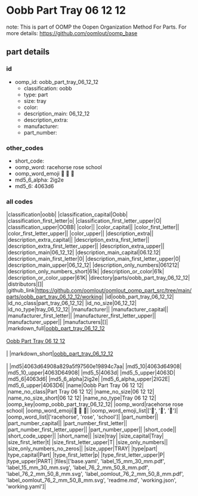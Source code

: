 # Oobb Part Tray 06 12 12  

note: This is part of OOMP the Oopen Organization Method For Parts. For more details: https://github.com/oomlout/oomp_base

##  part details





### id
* oomp_id: oobb_part_tray_06_12_12
  * classification: oobb
  * type: part
  * size: tray
  * color: 
  * description_main: 06_12_12
  * description_extra: 
  * manufacturer: 
  * part_number: 

### other_codes
* short_code: 
* oomp_word: racehorse rose school
* oomp_word_emoji :racehorse: :rose: :school:
* md5_6_alpha: 2ig2e
* md5_6: 4063d6

### all codes 
|classification|oobb|
|classification_capital|Oobb|
|classification_first_letter|o|
|classification_first_letter_upper|O|
|classification_upper|OOBB|
|color||
|color_capital||
|color_first_letter||
|color_first_letter_upper||
|color_upper||
|description_extra||
|description_extra_capital||
|description_extra_first_letter||
|description_extra_first_letter_upper||
|description_extra_upper||
|description_main|06_12_12|
|description_main_capital|06.12.12|
|description_main_first_letter|0|
|description_main_first_letter_upper|0|
|description_main_upper|06_12_12|
|description_only_numbers|061212|
|description_only_numbers_short|61k|
|description_or_color|61k|
|description_or_color_upper|61K|
|directory|parts/oobb_part_tray_06_12_12|
|distributors|[]|
|github_link|https://github.com/oomlout/oomlout_oomp_part_src/tree/main/parts/oobb_part_tray_06_12_12/working|
|id|oobb_part_tray_06_12_12|
|id_no_class|part_tray_06_12_12|
|id_no_size|06_12_12|
|id_no_type|tray_06_12_12|
|manufacturer||
|manufacturer_capital||
|manufacturer_first_letter||
|manufacturer_first_letter_upper||
|manufacturer_upper||
|manufacturers|[]|
|markdown_full|[oobb_part_tray_06_12_12](https://github.com/oomlout/oomlout_oomp_part_src/tree/main/parts/oobb_part_tray_06_12_12/working)<br>[](https://github.com/oomlout/oomlout_oomp_part_src/tree/main/parts/oobb_part_tray_06_12_12/working)<br>[Oobb Part Tray 06 12 12](https://github.com/oomlout/oomlout_oomp_part_src/tree/main/parts/oobb_part_tray_06_12_12/working)<br><br>|
|markdown_short|[oobb_part_tray_06_12_12](https://github.com/oomlout/oomlout_oomp_part_src/tree/main/parts/oobb_part_tray_06_12_12/working)<br><br>|
|md5|4063d64908a829a5f97560e19894c7aa|
|md5_10|4063d64908|
|md5_10_upper|4063D64908|
|md5_5|4063d|
|md5_5_upper|4063D|
|md5_6|4063d6|
|md5_6_alpha|2ig2e|
|md5_6_alpha_upper|2IG2E|
|md5_6_upper|4063D6|
|name|Oobb Part Tray 06 12 12|
|name_no_class|Part Tray 06 12 12|
|name_no_size|06 12 12|
|name_no_size_short|06 12 12|
|name_no_type|Tray 06 12 12|
|oomp_key|oomp_oobb_part_tray_06_12_12|
|oomp_word|racehorse rose school|
|oomp_word_emoji|:racehorse: :rose: :school:|
|oomp_word_emoji_list|[':racehorse:', ':rose:', ':school:']|
|oomp_word_list|['racehorse', 'rose', 'school']|
|part_number||
|part_number_capital||
|part_number_first_letter||
|part_number_first_letter_upper||
|part_number_upper||
|short_code||
|short_code_upper||
|short_name||
|size|tray|
|size_capital|Tray|
|size_first_letter|t|
|size_first_letter_upper|T|
|size_only_numbers||
|size_only_numbers_no_zeros||
|size_upper|TRAY|
|type|part|
|type_capital|Part|
|type_first_letter|p|
|type_first_letter_upper|P|
|type_upper|PART|
|files|['base.yaml', 'label_15_mm_30_mm.pdf', 'label_15_mm_30_mm.svg', 'label_76_2_mm_50_8_mm.pdf', 'label_76_2_mm_50_8_mm.svg', 'label_oomlout_76_2_mm_50_8_mm.pdf', 'label_oomlout_76_2_mm_50_8_mm.svg', 'readme.md', 'working.json', 'working.yaml']|
